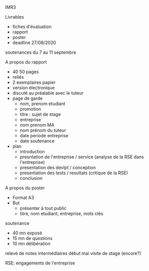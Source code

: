 IMR3

Livrables
* fiches d'évaluation
* rapport
* poster
* deadline 27/08/2020

soutenances du 7 au 11 septembre

A propos du rapport
* 40 50 pages
* reliés
* 2 exemplaires papier
* version électronique
* discuté au préalable avec le tuteur
* page de garde
    * nom, prenom etudiant
    * promotion
    * titre : sujet de stage
    * entreprise
    * nom prenom MA
    * nom prénom du tuteur
    * date periode entreprise
    * date soutenance
* plan
    * introduction
    * presntation de l'entreprise / service (analyse de la RSE dans l'entreprise)
    * presentation des devlpt / conception
    * presentation des tests / resultats (critique de la RSE)
    * conclusion

A propos du poster
* Format A3
* But
    * présenter à tout public
    * titre, nom etudiant, entreprise, mots clés

soutenance
* 40 mn exposé
* 15 mn de questions
* 10 mn délibération

relevé de notes intermédiaires début mai
visite de stage (encore?)


RSE: engagements de l'entreprise
